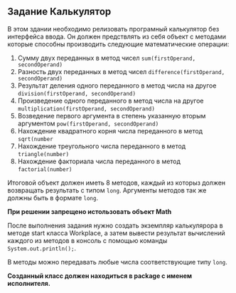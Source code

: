 ## Задание Калькулятор

В этом здании необходимо релизовать програмный калькулятор без интерфейса ввода. Он должен
предствлять из себя объект с методами которые способны производить следующие математические операции:


1. Сумму двух переданных в метод чисел `sum(firstOperand, secondOperand)`
1. Разность двух переданных в метод чисел `difference(firstOperand, secondOperand)`
1. Результат деления одного переданного в метод числа на другое `division(firstOperand, secondOperand)`
1. Произведение одного переданного в метод числа на другое `multiplication(firstOperand, secondOperand)`
1. Возведение первого аргумента в степень указанную вторым аргументом `pow(firstOperand, secondOperand)`
1. Нахождение квадратного корня числа переданного в метод `sqrt(number`
1. Нахождение треугольного числа переданного в метод `triangle(number)`
1. Нахождение факториала числа переданного в метод `factorial(number)`


Итоговой объект должен иметь 8 методов, каждый из которыз должен возвращать результать с типом `long`.
Аргументы методов так же должны быть в формате `long`.

**При решении запрещено истользовать объект Math**

После выполнения задания нужно создать экземпляр калькулярора в методе start класса Workplace, а затем
вывести результат вычислений каждого из методов в консоль с помощью команды `System.out.println();`.

В методы можно передавать любые числа соответствующие типу `long`. 

**Созданный класс должен находиться в package с именем исполнителя.**